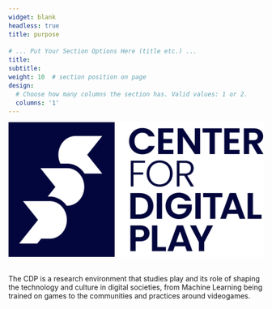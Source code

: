 ```yaml
---
widget: blank
headless: true
title: purpose

# ... Put Your Section Options Here (title etc.) ...
title: 
subtitle: 
weight: 10  # section position on page
design:
  # Choose how many columns the section has. Valid values: 1 or 2.
  columns: '1'
---
```

<img src="mainlogodark.png" alt="main logo" class="center">

<br/>

<br/>

The CDP is a research environment that studies play and its role of shaping the technology and culture in digital societies, from Machine Learning being trained on games to the communities and practices around videogames.

<br/>

<br/>